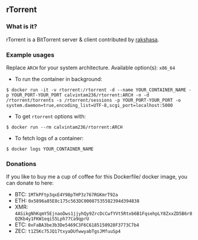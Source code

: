 ## rTorrent

### What is it?

rTorrent is a BitTorrent server & client contributed by [rakshasa](https://github.com/rakshasa/rtorrent).

### Example usages

Replace `ARCH` for your system architecture. Available option(s): `x86_64`

- To run the container in background:

```console
$ docker run -it -v rtorrent:/rtorrent -d --name YOUR_CONTAINER_NAME -p YOUR_PORT-YOUR_PORT calvintam236/rtorrent:ARCH -n -d /rtorrent/torrents -s /rtorrent/sessions -p YOUR_PORT-YOUR_PORT -o system.daemon=true,encoding_list=UTF-8,scgi_port=localhost:5000
```

- To get `rtorrent` options with:

```console
$ docker run --rm calvintam236/rtorrent:ARCH
```

- To fetch logs of a container:

```console
$ docker logs YOUR_CONTAINER_NAME
```

### Donations

If you like to buy me a cup of coffee for this Dockerfile/ docker image, you can donate to here:

- BTC: `1MTkPFtp3qxE4Y98pTHP3z767RGKmrT92a`
- ETH: `0x5896a85E8c175c563DC00087535582394d394838`
- XMR: `4ASikgNhKqmY5EjnaoDws1jjyhQy9ZrcDcCwfYVt5Rtxb6B1FqsehpLY8ZxxZD5B6r8QZKb4y1FKW1eqiS5Lph77Ca9qprU`
- ETC: `0xFaBA3be3b3De5469C3F6C6185150928F3773C7b4`
- ZEC: `t1Z5Kc75JQ17txyaDUfwwyabTgsJMfuuSp4`

